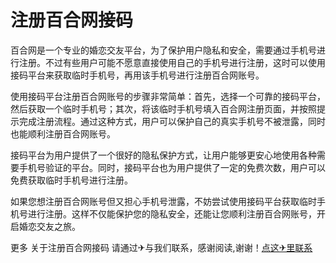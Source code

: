# 注册百合网接码

百合网是一个专业的婚恋交友平台，为了保护用户隐私和安全，需要通过手机号进行注册。不过有些用户可能不愿意直接使用自己的手机号进行注册，这时可以使用接码平台来获取临时手机号，再用该手机号进行注册百合网账号。

使用接码平台注册百合网账号的步骤非常简单：首先，选择一个可靠的接码平台，然后获取一个临时手机号；其次，将该临时手机号填入百合网注册页面，并按照提示完成注册流程。通过这种方式，用户可以保护自己的真实手机号不被泄露，同时也能顺利注册百合网账号。

接码平台为用户提供了一个很好的隐私保护方式，让用户能够更安心地使用各种需要手机号验证的平台。同时，接码平台也为用户提供了一定的免费次数，用户可以免费获取临时手机号进行注册。

如果您想注册百合网账号但又担心手机号泄露，不妨尝试使用接码平台获取临时手机号进行注册。这样不仅能保护您的隐私安全，还能让您顺利注册百合网账号，开启婚恋交友之旅。

更多 关于注册百合网接码 请通过✈与我们联系，感谢阅读,谢谢！[点这✈里联系](https://d.k02.cc)